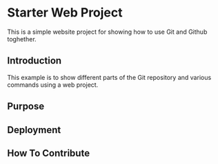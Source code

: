 # Starter Web Project

This is a simple website project for showing how to use Git and Github toghether.

## Introduction

This example is to show different parts of the Git repository and various commands using a web project.

## Purpose

## Deployment

## How To Contribute